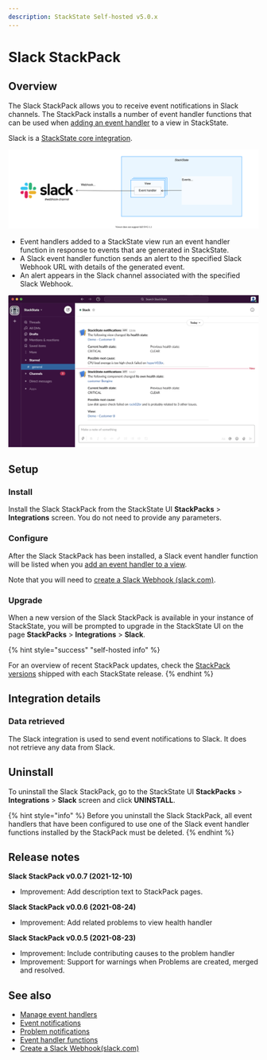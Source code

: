 ```yaml
---
description: StackState Self-hosted v5.0.x
---
```


# Slack StackPack

## Overview

The Slack StackPack allows you to receive event notifications in Slack channels. The StackPack installs a number of event handler functions that can be used when [adding an event handler](/use/stackstate-ui/views/manage-event-handlers.md#add-event-handler) to a view in StackState.

Slack is a [StackState core integration](/stackpacks/integrations/about_integrations.md#stackstate-core-integrations "StackState Self-Hosted only").

![Slack StackPack](/.gitbook/assets/stackpack-slack.svg)

* Event handlers added to a StackState view run an event handler function in response to events that are generated in StackState.
* A Slack event handler function sends an alert to the specified Slack Webhook URL with details of the generated event.
* An alert appears in the Slack channel associated with the specified Slack Webhook.

![Slack alert](/.gitbook/assets/slack_alert.png)

## Setup

### Install

Install the Slack StackPack from the StackState UI **StackPacks** > **Integrations** screen. You do not need to provide any parameters.

### Configure

After the Slack StackPack has been installed, a Slack event handler function will be listed when you [add an event handler to a view](/use/stackstate-ui/views/manage-event-handlers.md#add-event-handler).

Note that you will need to [create a Slack Webhook \(slack.com\)](https://api.slack.com/messaging/webhooks).

### Upgrade

When a new version of the Slack StackPack is available in your instance of StackState, you will be prompted to upgrade in the StackState UI on the page **StackPacks** > **Integrations** > **Slack**. 

{% hint style="success" "self-hosted info" %}
    
For an overview of recent StackPack updates, check the [StackPack versions](/setup/upgrade-stackstate/stackpack-versions.md) shipped with each StackState release.
{% endhint %}

## Integration details

### Data retrieved

The Slack integration is used to send event notifications to Slack. It does not retrieve any data from Slack.

## Uninstall

To uninstall the Slack StackPack, go to the StackState UI **StackPacks** > **Integrations** > **Slack** screen and click **UNINSTALL**.

{% hint style="info" %}
Before you uninstall the Slack StackPack, all event handlers that have been configured to use one of the Slack event handler functions installed by the StackPack must be deleted.
{% endhint %}

## Release notes

**Slack StackPack v0.0.7 (2021-12-10)** 

- Improvement: Add description text to StackPack pages.

**Slack StackPack v0.0.6 (2021-08-24)**

* Improvement: Add related problems to view health handler

**Slack StackPack v0.0.5 (2021-08-23)**

* Improvement: Include contributing causes to the problem handler
* Improvement: Support for warnings when Problems are created, merged and resolved.


## See also

* [Manage event handlers](/use/stackstate-ui/views/manage-event-handlers.md)
* [Event notifications](/use/metrics-and-events/event-notifications.md)
* [Problem notifications](/use/problem-analysis/problem_notifications.md)
* [Event handler functions](/develop/developer-guides/custom-functions/event-handler-functions.md "StackState Self-Hosted only")
* [Create a Slack Webhook\(slack.com\)](https://api.slack.com/messaging/webhooks)

